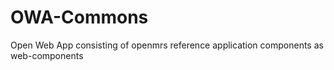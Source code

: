 # OWA-Commons

Open Web App consisting of openmrs reference application components as web-components

